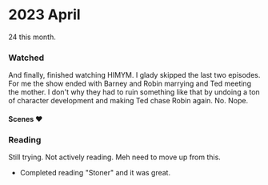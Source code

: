 # 2023 April

24 this month. &#x20;

### Watched

And finally, finished watching HIMYM. I glady skipped the last two episodes. For me the show ended with Barney and Robin marrying and Ted meeting the mother. I don't why they had to ruin something like that by undoing a ton of character development and making Ted chase Robin again. No. Nope.&#x20;

#### Scenes ❤️

### Reading

Still trying. Not actively reading. Meh need to move up from this.&#x20;

* Completed reading "Stoner" and it was great.&#x20;
